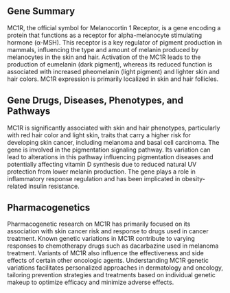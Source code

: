 ## Gene Summary
MC1R, the official symbol for Melanocortin 1 Receptor, is a gene encoding a protein that functions as a receptor for alpha-melanocyte stimulating hormone (α-MSH). This receptor is a key regulator of pigment production in mammals, influencing the type and amount of melanin produced by melanocytes in the skin and hair. Activation of the MC1R leads to the production of eumelanin (dark pigment), whereas its reduced function is associated with increased pheomelanin (light pigment) and lighter skin and hair colors. MC1R expression is primarily localized in skin and hair follicles.

## Gene Drugs, Diseases, Phenotypes, and Pathways
MC1R is significantly associated with skin and hair phenotypes, particularly with red hair color and light skin, traits that carry a higher risk for developing skin cancer, including melanoma and basal cell carcinoma. The gene is involved in the pigmentation signaling pathway. Its variation can lead to alterations in this pathway influencing pigmentation diseases and potentially affecting vitamin D synthesis due to reduced natural UV protection from lower melanin production. The gene plays a role in inflammatory response regulation and has been implicated in obesity-related insulin resistance.

## Pharmacogenetics
Pharmacogenetic research on MC1R has primarily focused on its association with skin cancer risk and response to drugs used in cancer treatment. Known genetic variations in MC1R contribute to varying responses to chemotherapy drugs such as dacarbazine used in melanoma treatment. Variants of MC1R also influence the effectiveness and side effects of certain other oncologic agents. Understanding MC1R genetic variations facilitates personalized approaches in dermatology and oncology, tailoring prevention strategies and treatments based on individual genetic makeup to optimize efficacy and minimize adverse effects.